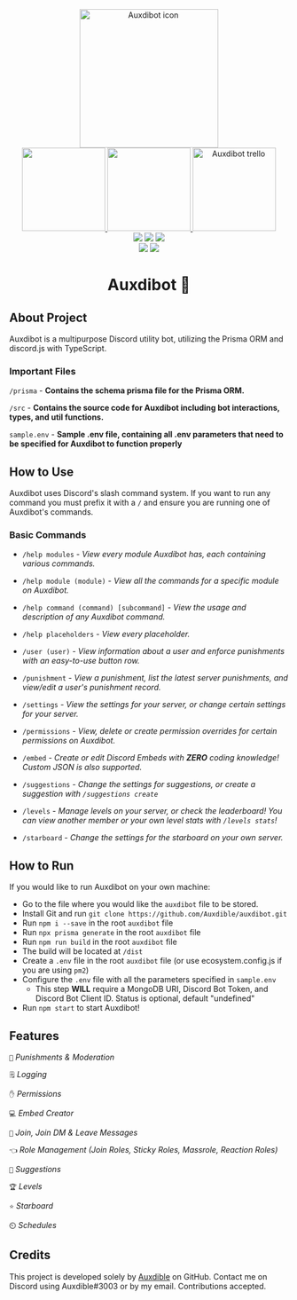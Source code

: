 <div align="center" id="header">
   <a href="https://bot.auxdible.me">
      <img src="https://bot.auxdible.me/icon.png" alt="Auxdibot icon" width=250/>
   </a>
   
   <div id="badges">
      <div id="badges-row1">
         <a href="https://discord.gg/tnsFW9CQEn">
            <img src="https://img.shields.io/badge/Auxdibot%20Discord-7289DA?style=for-the-badge&logo=discord&logoColor=white" width=150/>
         </a>
         <a href="https://discord.com/oauth2/authorize?client_id=776496457867591711&scope=bot&permissions=329035279606">
            <img src="https://img.shields.io/badge/Invite%20Auxdibot-7289DA?style=for-the-badge&logo=discord&logoColor=white" width=150/>
         </a>
         <a href="https://trello.com/b/5lSIUz50/auxdibot">
            <img src="https://img.shields.io/badge/Auxdibot%20Trello-007AC0?style=for-the-badge&logo=trello&logoColor=white" alt="Auxdibot trello" width=150/>
         </a>
      </div>
      <div id="badges-row2">
         <img src="https://img.shields.io/github/commit-activity/w/Auxdible/auxdibot?style=flat-square"/>
         <img src="https://img.shields.io/github/contributors/Auxdible/auxdibot?style=flat-square"/>
         <img src="https://img.shields.io/github/last-commit/Auxdible/auxdibot?style=flat-square"/>
      </div>
      <div id="badges-row3">
         <img src="https://img.shields.io/github/stars/Auxdible/auxdibot?style=flat-square"/>
         <img src="https://img.shields.io/github/forks/Auxdible/auxdibot?style=flat-square"/>
      </div>
    </div>
   <h1>Auxdibot 🤖</h1>
</div>


## About Project

Auxdibot is a multipurpose Discord utility bot, utilizing the Prisma ORM and discord.js with TypeScript.

### Important Files

`/prisma` - **Contains the schema prisma file for the Prisma ORM.**

`/src` - **Contains the source code for Auxdibot including bot interactions, types, and util functions.**

`sample.env` - **Sample .env file, containing all .env parameters that need to be specified for Auxdibot to function properly**


## How to Use

Auxdibot uses Discord's slash command system. If you want to run any command you must prefix it with a `/` and ensure you are running one of Auxdibot's commands.

### Basic Commands

* `/help modules` - *View every module Auxdibot has, each containing various commands.*

* `/help module (module)` - *View all the commands for a specific module on Auxdibot.*

* `/help command (command) [subcommand]` - *View the usage and description of any Auxdibot command.*
  
* `/help placeholders` - *View every placeholder.*

* `/user (user)` - *View information about a user and enforce punishments with an easy-to-use button row.*

* `/punishment` - *View a punishment, list the latest server punishments, and view/edit a user's punishment record.*

* `/settings` - *View the settings for your server, or change certain settings for your server.*

* `/permissions` - *View, delete or create permission overrides for certain permissions on Auxdibot.*

* `/embed` - *Create or edit Discord Embeds with **ZERO** coding knowledge! Custom JSON is also supported.*

* `/suggestions` - *Change the settings for suggestions, or create a suggestion with `/suggestions create`*

* `/levels` - *Manage levels on your server, or check the leaderboard! You can view another member or your own level stats with `/levels stats`!*

* `/starboard` - *Change the settings for the starboard on your own server.*

## How to Run

If you would like to run Auxdibot on your own machine:

* Go to the file where you would like the `auxdibot` file to be stored.
* Install Git and run `git clone https://github.com/Auxdible/auxdibot.git`
* Run `npm i --save` in the root `auxdibot` file
* Run `npx prisma generate` in the root `auxdibot` file
* Run `npm run build` in the root `auxdibot` file
* The build will be located at `/dist`
* Create a `.env` file in the root `auxdibot` file (or use ecosystem.config.js if you are using `pm2`)
* Configure the `.env` file with all the parameters specified in `sample.env`
    * This step **WILL** require a MongoDB URI, Discord Bot Token, and Discord Bot Client ID. Status is optional, default "undefined"
* Run `npm start` to start Auxdibot!


## Features

`🔨` *Punishments & Moderation*

`🗒️` *Logging*

`✋` *Permissions*

`💻` *Embed Creator*

`👋` *Join, Join DM & Leave Messages*

`👈` *Role Management (Join Roles, Sticky Roles, Massrole, Reaction Roles)*

`🔺` *Suggestions*

`🏆` *Levels*

`⭐` *Starboard*

`⏲️` *Schedules*

## Credits

This project is developed solely by [Auxdible](https://github.com/Auxdible) on GitHub. Contact me on Discord using Auxdible#3003 or by my email. Contributions accepted.

